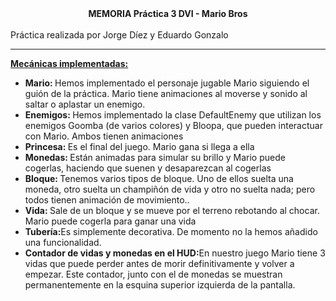 <center><b>MEMORIA Práctica 3 DVI - Mario Bros</b></center><br>
Práctica realizada por Jorge Díez y Eduardo Gonzalo<br><hr>

<u><b>Mecánicas implementadas:</b></u><br>
<ul>
<li><b>Mario: </b>Hemos implementado el personaje jugable Mario siguiendo el guión de la práctica.
Mario tiene animaciones al moverse y sonido al saltar o aplastar un enemigo.</li>
<li><b>Enemigos: </b>Hemos implementado la clase DefaultEnemy que utilizan los enemigos Goomba (de varios colores) y Bloopa, que pueden interactuar con Mario. Ambos tienen animaciones</li>
<li><b>Princesa: </b>Es el final del juego. Mario gana si llega a ella</li>
<li><b>Monedas: </b>Están animadas para simular su brillo y Mario puede cogerlas, haciendo que suenen y desaparezcan al cogerlas</li>
<li><b>Bloque: </b>Tenemos varios tipos de bloque. Uno de ellos suelta una moneda, otro suelta un champiñón de vida y otro no suelta nada; pero todos tienen animación de movimiento..</li>
<li><b>Vida: </b>Sale de un bloque y se mueve por el terreno rebotando al chocar. Mario puede cogerla para ganar una vida</li>
<li><b>Tubería:</b>Es simplemente decorativa. De momento no la hemos añadido una funcionalidad.</li>
<li><b>Contador de vidas y monedas en el HUD:</b>En nuestro juego Mario tiene 3 vidas que puede perder antes de morir definitivamente y volver a empezar. Este contador, junto con el de monedas se muestran permanentemente en la esquina superior izquierda de la pantalla.</li>
</ul>
